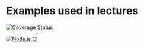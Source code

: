 # Examples used in lectures

[![Coverage Status](https://coveralls.io/repos/github/ULL-ESIT-INF-DSI-2223/theory-examples/badge.svg?branch=main)](https://coveralls.io/github/ULL-ESIT-INF-DSI-2223/theory-examples?branch=main)

[![Node.js CI](https://github.com/ULL-ESIT-INF-DSI-2223/theory-examples/actions/workflows/node.js.yml/badge.svg?branch=main)](https://github.com/ULL-ESIT-INF-DSI-2223/theory-examples/actions/workflows/node.js.yml)

